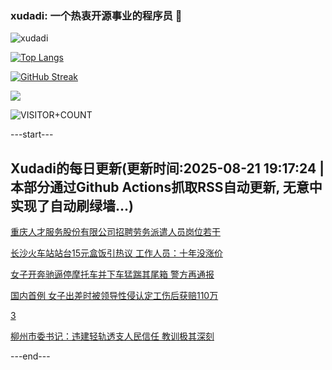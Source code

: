 ### xudadi: 一个热衷开源事业的程序员 👋

![xudadi](https://github-readme-stats-git-masterorgs-github-readme-stats-team.vercel.app/api?username=xudadi)

[![Top Langs](https://github-readme-stats.vercel.app/api/top-langs/?username=xudadi)](https://github.com/anuraghazra/github-readme-stats)

[![GitHub Streak](https://streak-stats.demolab.com?user=xudadi&locale=zh_Hans)](https://git.io/streak-stats)

![](https://raw.githubusercontent.com/xudadi/xudadi/main/assets/github-contribution-grid-snake.svg)

![VISITOR+COUNT](https://komarev.com/ghpvc/?username=xudadi&label=VISITOR+COUNT)


---start---

## Xudadi的每日更新(更新时间:2025-08-21 19:17:24 | 本部分通过Github Actions抓取RSS自动更新, 无意中实现了自动刷绿墙...)

[重庆人才服务股份有限公司招聘劳务派遣人员岗位若干](https://www.gongkaoleida.com/article/2578783)

[长沙火车站站台15元盒饭引热议 工作人员：十年没涨价](https://m.163.com/news/article/K7G5D75T053469LG.html)

[女子开奔驰逼停摩托车并下车猛踹其尾箱 警方再通报](https://m.163.com/news/article/K7FUI6490534A4SC.html)

[国内首例 女子出差时被领导性侵认定工伤后获赔110万](https://m.163.com/news/article/K7FSTDPT053469LG.html)

[3](https://m.163.com/touch/news/sub/domestic)

[柳州市委书记：违建轻轨透支人民信任 教训极其深刻](https://m.163.com/news/article/K7FS3U8F05345ARG.html)

---end---
